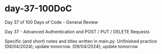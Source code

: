 # day-37-100DoC
Day 37 of 100 Days of Code - General Review

Day 37 - Advanced Authentication and POST / PUT / DELETE Requests

Specific (and short) notes and titles written in main.py. 
  Unfinished practice (08/04/2024); update tomorrow.
                      (09/04/2024); update tomorrow.
